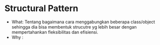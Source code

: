 # Structural Pattern

- What: Tentang bagaimana cara menggabungkan beberapa class/object sehingga dia bisa membentuk strucutre yg lebih besar dengan mempertahankan fleksibilitas dan efisiensi.
- Why :